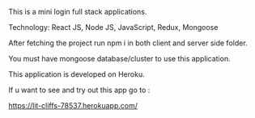 This is a mini login full stack applications.

Technology: 
React JS,
Node JS,
JavaScript,
Redux,
Mongoose

After fetching the project run npm i in both client and server side folder.

You must have mongoose database/cluster to use this application.

This application is developed on Heroku.

If u want to see and try out this app go to : 

https://lit-cliffs-78537.herokuapp.com/